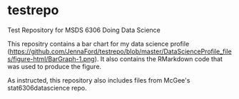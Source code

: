 # testrepo
Test Repository for MSDS 6306 Doing Data Science

This repositry contains a bar chart for my data science profile (https://github.com/JennaFord/testrepo/blob/master/DataScienceProfile_files/figure-html/BarGraph-1.png). It also contains the RMarkdown code that was used to produce the figure.

As instructed, this repository also includes files from McGee's stat6306datascience repo.
